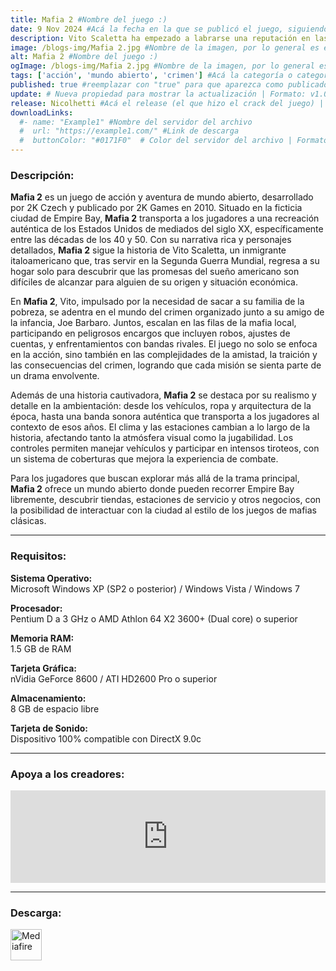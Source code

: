 ```yaml
---
title: Mafia 2 #Nombre del juego :)
date: 9 Nov 2024 #Acá la fecha en la que se publicó el juego, siguiendo este formato: Dia "30", Mes "Oct", Año "2024" = como debe quedar: 30 Oct 2024
description: Vito Scaletta ha empezado a labrarse una reputación en las calles de Empire Bay como alguien en quien se puede confiar para hacer un trabajo. Junto a su compinche Joe, está trabajando para abrirse un hueco en la Mafia, ascendiendo en el escalafón de la familia con crímenes de mayor calado, estatus y consecuencias… la vida como mafioso no es tan intocable como parece. #Acá una mini descripción del juego
image: /blogs-img/Mafia 2.jpg #Nombre de la imagen, por lo general es exactamente el mismo nombre que el juego excluyendo lo ":" (Dos puntos)
alt: Mafia 2 #Nombre del juego :)
ogImage: /blogs-img/Mafia 2.jpg #Nombre de la imagen, por lo general es exactamente el mismo nombre que el juego excluyendo lo ":" (Dos puntos)
tags: ['acción', 'mundo abierto', 'crimen'] #Acá la categoría o categorías del juego, si es más de una se coloca en este formato: ['categoría1', 'categoría2']
published: true #reemplazar con "true" para que aparezca como publicado
update: # Nueva propiedad para mostrar la actualización | Formato: v1.0.0
release: Nicolhetti #Acá el release (el que hizo el crack del juego) | Formato: Nicolhetti
downloadLinks:
  #- name: "Example1" #Nombre del servidor del archivo
  #  url: "https://example1.com/" #Link de descarga
  #  buttonColor: "#0171F0"  # Color del servidor del archivo | Formato hexadecimal | MediaFire: #0171F0 | Buzzheavier: #FF6600 |
---
```


<!--En VSCode seleccionando una palabra, por ejemplo: "Mafia 2" y apretando Ctrl+F2 se seleccionan todas las palabras iguales-->

### Descripción:
**Mafia 2** es un juego de acción y aventura de mundo abierto, desarrollado por 2K Czech y publicado por 2K Games en 2010. Situado en la ficticia ciudad de Empire Bay, **Mafia 2** transporta a los jugadores a una recreación auténtica de los Estados Unidos de mediados del siglo XX, específicamente entre las décadas de los 40 y 50. Con su narrativa rica y personajes detallados, **Mafia 2** sigue la historia de Vito Scaletta, un inmigrante italoamericano que, tras servir en la Segunda Guerra Mundial, regresa a su hogar solo para descubrir que las promesas del sueño americano son difíciles de alcanzar para alguien de su origen y situación económica.

En **Mafia 2**, Vito, impulsado por la necesidad de sacar a su familia de la pobreza, se adentra en el mundo del crimen organizado junto a su amigo de la infancia, Joe Barbaro. Juntos, escalan en las filas de la mafia local, participando en peligrosos encargos que incluyen robos, ajustes de cuentas, y enfrentamientos con bandas rivales. El juego no solo se enfoca en la acción, sino también en las complejidades de la amistad, la traición y las consecuencias del crimen, logrando que cada misión se sienta parte de un drama envolvente.

Además de una historia cautivadora, **Mafia 2** se destaca por su realismo y detalle en la ambientación: desde los vehículos, ropa y arquitectura de la época, hasta una banda sonora auténtica que transporta a los jugadores al contexto de esos años. El clima y las estaciones cambian a lo largo de la historia, afectando tanto la atmósfera visual como la jugabilidad. Los controles permiten manejar vehículos y participar en intensos tiroteos, con un sistema de coberturas que mejora la experiencia de combate. 

Para los jugadores que buscan explorar más allá de la trama principal, **Mafia 2** ofrece un mundo abierto donde pueden recorrer Empire Bay libremente, descubrir tiendas, estaciones de servicio y otros negocios, con la posibilidad de interactuar con la ciudad al estilo de los juegos de mafias clásicas.
<!--Prompt para Chat-GPT: Hazme una descripción para el juego "Mafia 2" y cada que menciones "Mafia 2" ponlo en negrita -->

---

### Requisitos:
**Sistema Operativo:**  
Microsoft Windows XP (SP2 o posterior) / Windows Vista / Windows 7

**Procesador:**  
Pentium D a 3 GHz o AMD Athlon 64 X2 3600+ (Dual core) o superior

**Memoria RAM:**  
1.5 GB de RAM

**Tarjeta Gráfica:**  
nVidia GeForce 8600 / ATI HD2600 Pro o superior

**Almacenamiento:**  
8 GB de espacio libre

**Tarjeta de Sonido:**  
Dispositivo 100% compatible con DirectX 9.0c

<!--Si falta o sobra un requisito se quita o se agrega manteniendo el mismo formato-->

---

### Apoya a los creadores:
<iframe src="https://store.steampowered.com/widget/50130/" frameborder="0" style="background-color: transparent; width: 100% !important; aspect-ratio: 646 / 190;"></iframe>

<!--Reemplazar los numeros (AppID) del juego (en este caso 2668510) por el numero (AppID) correspondiente con el juego a publicar-->
<!--El AppID se encuentra en la URL del Juego en Steam-->

---

### Descarga:

[<img src="https://gist.github.com/cxmeel/0dbc95191f239b631c3874f4ccf114e2/raw/download.svg" alt="Mediafire" height="50" />](https://www.mediafire.com/file/tr4jd9v91izdga8/Mafia_II.zip/file)

<!-- # se debe reemplazar por el link de descarga-->

<!--NOMBRE-DEL-SERVICIO se debe reemplazar por el servicio donde está subido el juego-->